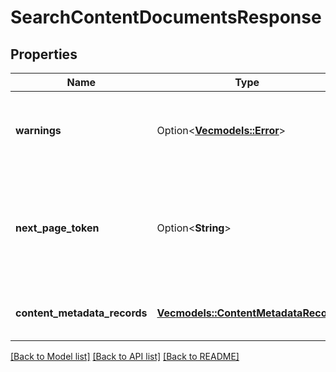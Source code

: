 # SearchContentDocumentsResponse

## Properties

Name | Type | Description | Notes
------------ | ------------- | ------------- | -------------
**warnings** | Option<[**Vec<models::Error>**](Error.md)> | A set of messages to the user, such as warnings or comments. | [optional]
**next_page_token** | Option<**String**> | A token that you use to fetch a specific page when there are multiple pages of results. | [optional]
**content_metadata_records** | [**Vec<models::ContentMetadataRecord>**](ContentMetadataRecord.md) | A list of A+ Content metadata records. | 

[[Back to Model list]](../README.md#documentation-for-models) [[Back to API list]](../README.md#documentation-for-api-endpoints) [[Back to README]](../README.md)



